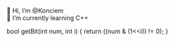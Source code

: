  👋 Hi, I’m @Konciem\
 🌱 I’m currently learning C++

bool getBit(int num, int i) {
	return ((num & (1<<i)) != 0);
}
